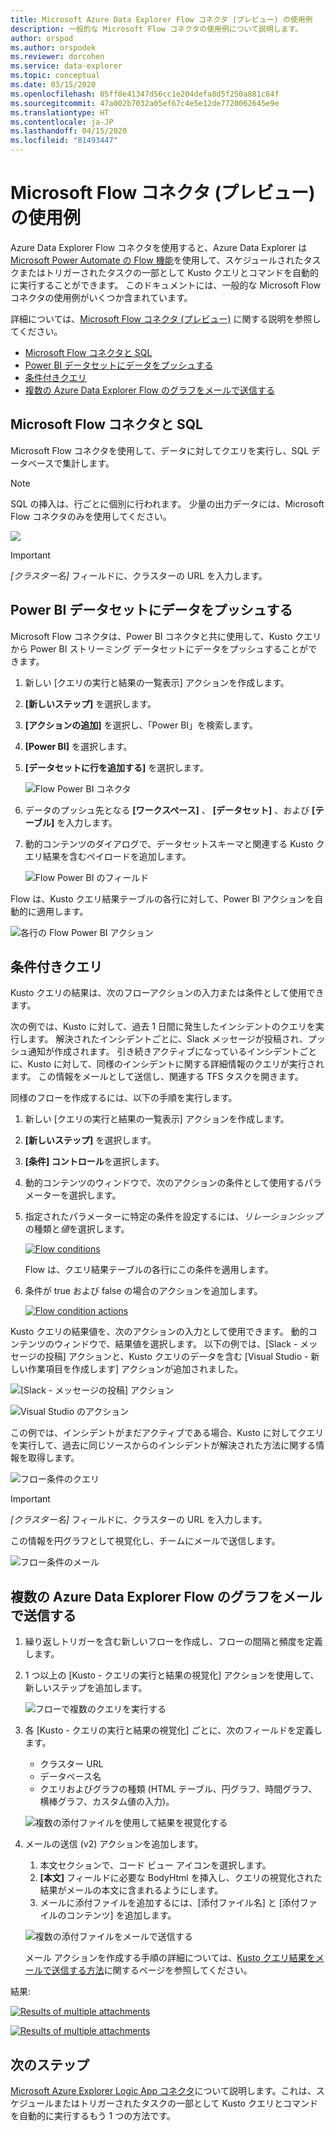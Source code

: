 ```yaml
---
title: Microsoft Azure Data Explorer Flow コネクタ (プレビュー) の使用例
description: 一般的な Microsoft Flow コネクタの使用例について説明します。
author: orspod
ms.author: orspodek
ms.reviewer: dorcohen
ms.service: data-explorer
ms.topic: conceptual
ms.date: 03/15/2020
ms.openlocfilehash: 05ff0e41347d56cc1e204defa8d5f250a881c84f
ms.sourcegitcommit: 47a002b7032a05ef67c4e5e12de7720062645e9e
ms.translationtype: HT
ms.contentlocale: ja-JP
ms.lasthandoff: 04/15/2020
ms.locfileid: "81493447"
---
```

# <a name="microsoft-flow-connector-preview-usage-examples"></a>Microsoft Flow コネクタ (プレビュー) の使用例

Azure Data Explorer Flow コネクタを使用すると、Azure Data Explorer は [Microsoft Power Automate の Flow 機能](https://flow.microsoft.com/)を使用して、スケジュールされたタスクまたはトリガーされたタスクの一部として Kusto クエリとコマンドを自動的に実行することができます。 このドキュメントには、一般的な Microsoft Flow コネクタの使用例がいくつか含まれています。

詳細については、[Microsoft Flow コネクタ (プレビュー)](flow.md) に関する説明を参照してください。

* [Microsoft Flow コネクタと SQL](#microsoft-flow-connector-and-sql)
* [Power BI データセットにデータをプッシュする](#push-data-to-power-bi-dataset)
* [条件付きクエリ](#conditional-queries)
* [複数の Azure Data Explorer Flow のグラフをメールで送信する](#email-multiple-azure-data-explorer-flow-charts)

## <a name="microsoft-flow-connector-and-sql"></a>Microsoft Flow コネクタと SQL

Microsoft Flow コネクタを使用して、データに対してクエリを実行し、SQL データベースで集計します。

> [!Note]
> SQL の挿入は、行ごとに個別に行われます。 少量の出力データには、Microsoft Flow コネクタのみを使用してください。 

![](./media/flow-usage/flow-sqlexample.png)

> [!IMPORTANT]
> *[クラスター名]* フィールドに、クラスターの URL を入力します。

## <a name="push-data-to-power-bi-dataset"></a>Power BI データセットにデータをプッシュする

Microsoft Flow コネクタは、Power BI コネクタと共に使用して、Kusto クエリから Power BI ストリーミング データセットにデータをプッシュすることができます。

1. 新しい [クエリの実行と結果の一覧表示] アクションを作成します。
1. **[新しいステップ]** を選択します。
1. **[アクションの追加]** を選択し、「Power BI」を検索します。
1. **[Power BI]** を選択します。
1. **[データセットに行を追加する]** を選択します。 

    ![Flow Power BI コネクタ](./media/flow-usage/flow-powerbiconnector.png)
1. データのプッシュ先となる **[ワークスペース]** 、 **[データセット]** 、および **[テーブル]** を入力します。
1. 動的コンテンツのダイアログで、データセットスキーマと関連する Kusto クエリ結果を含むペイロードを追加します。

    ![Flow Power BI のフィールド](./media/flow-usage/flow-powerbifields.png)

Flow は、Kusto クエリ結果テーブルの各行に対して、Power BI アクションを自動的に適用します。 

![各行の Flow Power BI アクション](./media/flow-usage/flow-powerbiforeach.png)

## <a name="conditional-queries"></a>条件付きクエリ

Kusto クエリの結果は、次のフローアクションの入力または条件として使用できます。

次の例では、Kusto に対して、過去 1 日間に発生したインシデントのクエリを実行します。 解決されたインシデントごとに、Slack メッセージが投稿され、プッシュ通知が作成されます。
引き続きアクティブになっているインシデントごとに、Kusto に対して、同様のインシデントに関する詳細情報のクエリが実行されます。 この情報をメールとして送信し、関連する TFS タスクを開きます。

同様のフローを作成するには、以下の手順を実行します。

1. 新しい [クエリの実行と結果の一覧表示] アクションを作成します。
1. **[新しいステップ]** を選択します。
1. **[条件] コントロール**を選択します。
1. 動的コンテンツのウィンドウで、次のアクションの条件として使用するパラメーターを選択します。
1. 指定されたパラメーターに特定の条件を設定するには、*リレーションシップ*の種類と*値*を選択します。

    [![](./media/flow-usage/flow-condition.png "Flow conditions")](./media/flow-usage/flow-condition.png#lightbox)

    Flow は、クエリ結果テーブルの各行にこの条件を適用します。
1. 条件が true および false の場合のアクションを追加します。

    [![](./media/flow-usage/flow-conditionactions.png "Flow condition actions")](./media/flow-usage/flow-conditionactions.png#lightbox)

Kusto クエリの結果値を、次のアクションの入力として使用できます。 動的コンテンツのウィンドウで、結果値を選択します。
以下の例では、[Slack - メッセージの投稿] アクションと、Kusto クエリのデータを含む [Visual Studio - 新しい作業項目を作成します] アクションが追加されました。

![[Slack - メッセージの投稿] アクション](./media/flow-usage/flow-slack.png)

![Visual Studio のアクション](./media/flow-usage/flow-visualstudio.png)

この例では、インシデントがまだアクティブである場合、Kusto に対してクエリを実行して、過去に同じソースからのインシデントが解決された方法に関する情報を取得します。

![フロー条件のクエリ](./media/flow-usage/flow-conditionquery.png)

> [!IMPORTANT]
> *[クラスター名]* フィールドに、クラスターの URL を入力します。

この情報を円グラフとして視覚化し、チームにメールで送信します。

![フロー条件のメール](./media/flow-usage/flow-conditionemail.png)

## <a name="email-multiple-azure-data-explorer-flow-charts"></a>複数の Azure Data Explorer Flow のグラフをメールで送信する

1. 繰り返しトリガーを含む新しいフローを作成し、フローの間隔と頻度を定義します。 
1. 1 つ以上の [Kusto - クエリの実行と結果の視覚化] アクションを使用して、新しいステップを追加します。 

    ![フローで複数のクエリを実行する](./media/flow-usage/flow-severalqueries.png)
1. 各 [Kusto - クエリの実行と結果の視覚化] ごとに、次のフィールドを定義します。
    * クラスター URL
    * データベース名
    * クエリおよびグラフの種類 (HTML テーブル、円グラフ、時間グラフ、横棒グラフ、カスタム値の入力)。

    ![複数の添付ファイルを使用して結果を視覚化する](./media/flow-usage/flow-visualizeresultsmultipleattachments.png)

1. メールの送信 (v2) アクションを追加します。 
    1. 本文セクションで、コード ビュー アイコンを選択します。
    1. **[本文]** フィールドに必要な BodyHtml を挿入し、クエリの視覚化された結果がメールの本文に含まれるようにします。
    1. メールに添付ファイルを追加するには、[添付ファイル名] と [添付ファイルのコンテンツ] を追加します。
    
    ![複数の添付ファイルをメールで送信する](./media/flow-usage/flow-email-multiple-attachments.png)

    メール アクションを作成する手順の詳細については、[Kusto クエリ結果をメールで送信する方法](flow.md#email-kusto-query-results)に関するページを参照してください。 

結果:

[![](./media/flow-usage/flow-resultsmultipleattachments.png "Results of multiple attachments")](./media/flow-usage/flow-resultsmultipleattachments.png#lightbox)

[![](./media/flow-usage/flow-resultsmultipleattachments2.png "Results of multiple attachments")](./media/flow-usage/flow-resultsmultipleattachments2.png#lightbox)

## <a name="next-steps"></a>次のステップ

[Microsoft Azure Explorer Logic App コネクタ](kusto/tools/logicapps.md)について説明します。これは、スケジュールまたはトリガーされたタスクの一部として Kusto クエリとコマンドを自動的に実行するもう 1 つの方法です。
